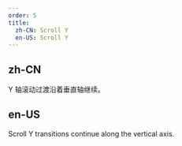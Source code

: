 ```yaml
---
order: 5
title:
  zh-CN: Scroll Y
  en-US: Scroll Y
---
```


## zh-CN

Y 轴滚动过渡沿着垂直轴继续。

## en-US

Scroll Y transitions continue along the vertical axis.
